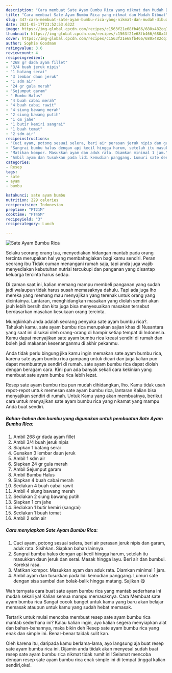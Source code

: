 ```yaml
---
description: "Cara membuat Sate Ayam Bumbu Rica yang nikmat dan Mudah Dibuat"
title: "Cara membuat Sate Ayam Bumbu Rica yang nikmat dan Mudah Dibuat"
slug: 447-cara-membuat-sate-ayam-bumbu-rica-yang-nikmat-dan-mudah-dibuat
date: 2021-05-17T23:52:53.632Z
image: https://img-global.cpcdn.com/recipes/c1563f21e68fb466/680x482cq70/sate-ayam-bumbu-rica-foto-resep-utama.jpg
thumbnail: https://img-global.cpcdn.com/recipes/c1563f21e68fb466/680x482cq70/sate-ayam-bumbu-rica-foto-resep-utama.jpg
cover: https://img-global.cpcdn.com/recipes/c1563f21e68fb466/680x482cq70/sate-ayam-bumbu-rica-foto-resep-utama.jpg
author: Sophie Goodman
ratingvalue: 3.6
reviewcount: 4
recipeingredient:
- "268 gr dada ayam fillet"
- "3/4 buah jeruk nipis"
- "1 batang serai"
- "3 lembar daun jeruk"
- "1 sdm air"
- "24 gr gula merah"
- "Sejumput garam"
- " Bumbu Halus"
- "4 buah cabai merah"
- "4 buah cabai rawit"
- "4 siung bawang merah"
- "2 siung bawang putih"
- "1 cm jahe"
- "1 butir kemiri sangrai"
- "1 buah tomat"
- "2 sdm air"
recipeinstructions:
- "Cuci ayam, potong sesuai selera, beri air perasan jeruk nipis dan garam, aduk rata. Sisihkan. Siapkan bahan lainnya."
- "Sangrai bumbu halus dengan api kecil hingga harum, setelah itu masukkan daun jeruk dan serai. Masak hingga layu. Beri air dan bumbui. Koreksi rasa."
- "Matikan kompor. Masukkan ayam dan aduk rata. Diamkan minimal 1 jam."
- "Ambil ayam dan tusukkan pada lidi kemudian panggang. Lumuri sate dengan sisa sambal dan bolak-balik hingga matang. Sajikan 😋"
categories:
- Resep
tags:
- sate
- ayam
- bumbu

katakunci: sate ayam bumbu 
nutrition: 229 calories
recipecuisine: Indonesian
preptime: "PT21M"
cooktime: "PT45M"
recipeyield: "3"
recipecategory: Lunch

---
```



![Sate Ayam Bumbu Rica](https://img-global.cpcdn.com/recipes/c1563f21e68fb466/680x482cq70/sate-ayam-bumbu-rica-foto-resep-utama.jpg)

Selaku seorang orang tua, menyediakan hidangan mantab pada orang tercinta merupakan hal yang membahagiakan bagi kamu sendiri. Peran seorang ibu Tidak cuman menangani rumah saja, tapi anda juga wajib menyediakan kebutuhan nutrisi tercukupi dan panganan yang disantap keluarga tercinta harus sedap.

Di zaman  saat ini, kalian memang mampu membeli panganan yang sudah jadi walaupun tidak harus susah memasaknya dahulu. Tapi ada juga lho mereka yang memang mau menyajikan yang terenak untuk orang yang dicintainya. Lantaran, menghidangkan masakan yang diolah sendiri akan jauh lebih bersih dan kita juga bisa menyesuaikan masakan tersebut berdasarkan masakan kesukaan orang tercinta. 



Mungkinkah anda adalah seorang penyuka sate ayam bumbu rica?. Tahukah kamu, sate ayam bumbu rica merupakan sajian khas di Nusantara yang saat ini disukai oleh orang-orang di hampir setiap tempat di Indonesia. Kamu dapat menyajikan sate ayam bumbu rica kreasi sendiri di rumah dan boleh jadi makanan kesenanganmu di akhir pekanmu.

Anda tidak perlu bingung jika kamu ingin memakan sate ayam bumbu rica, karena sate ayam bumbu rica gampang untuk dicari dan juga kalian pun dapat membuatnya sendiri di rumah. sate ayam bumbu rica dapat diolah dengan beragam cara. Kini pun ada banyak sekali cara kekinian yang membuat sate ayam bumbu rica lebih lezat.

Resep sate ayam bumbu rica pun mudah dihidangkan, lho. Kamu tidak usah repot-repot untuk memesan sate ayam bumbu rica, lantaran Kalian bisa menyajikan sendiri di rumah. Untuk Kamu yang akan membuatnya, berikut cara untuk menyajikan sate ayam bumbu rica yang nikamat yang mampu Anda buat sendiri.

<!--inarticleads1-->

##### Bahan-bahan dan bumbu yang digunakan untuk pembuatan Sate Ayam Bumbu Rica:

1. Ambil 268 gr dada ayam fillet
1. Ambil 3/4 buah jeruk nipis
1. Siapkan 1 batang serai
1. Gunakan 3 lembar daun jeruk
1. Ambil 1 sdm air
1. Siapkan 24 gr gula merah
1. Ambil Sejumput garam
1. Ambil  Bumbu Halus
1. Siapkan 4 buah cabai merah
1. Sediakan 4 buah cabai rawit
1. Ambil 4 siung bawang merah
1. Sediakan 2 siung bawang putih
1. Siapkan 1 cm jahe
1. Sediakan 1 butir kemiri (sangrai)
1. Sediakan 1 buah tomat
1. Ambil 2 sdm air




<!--inarticleads2-->

##### Cara menyiapkan Sate Ayam Bumbu Rica:

1. Cuci ayam, potong sesuai selera, beri air perasan jeruk nipis dan garam, aduk rata. Sisihkan. Siapkan bahan lainnya.
1. Sangrai bumbu halus dengan api kecil hingga harum, setelah itu masukkan daun jeruk dan serai. Masak hingga layu. Beri air dan bumbui. Koreksi rasa.
1. Matikan kompor. Masukkan ayam dan aduk rata. Diamkan minimal 1 jam.
1. Ambil ayam dan tusukkan pada lidi kemudian panggang. Lumuri sate dengan sisa sambal dan bolak-balik hingga matang. Sajikan 😋




Wah ternyata cara buat sate ayam bumbu rica yang mantab sederhana ini mudah sekali ya! Kalian semua mampu memasaknya. Cara Membuat sate ayam bumbu rica Sangat cocok banget untuk kamu yang baru akan belajar memasak ataupun untuk kamu yang sudah hebat memasak.

Tertarik untuk mulai mencoba membuat resep sate ayam bumbu rica mantab sederhana ini? Kalau kalian ingin, ayo kalian segera menyiapkan alat dan bahan-bahannya, maka bikin deh Resep sate ayam bumbu rica yang enak dan simple ini. Benar-benar taidak sulit kan. 

Oleh karena itu, daripada kamu berlama-lama, ayo langsung aja buat resep sate ayam bumbu rica ini. Dijamin anda tiidak akan menyesal sudah buat resep sate ayam bumbu rica nikmat tidak rumit ini! Selamat mencoba dengan resep sate ayam bumbu rica enak simple ini di tempat tinggal kalian sendiri,oke!.

